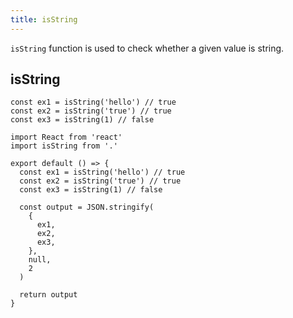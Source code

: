 ```yaml
---
title: isString
---
```


`isString` function is used to check whether a given value is string.

## isString

```tsx | pure
const ex1 = isString('hello') // true
const ex2 = isString('true') // true
const ex3 = isString(1) // false
```

```tsx
import React from 'react'
import isString from '.'

export default () => {
  const ex1 = isString('hello') // true
  const ex2 = isString('true') // true
  const ex3 = isString(1) // false

  const output = JSON.stringify(
    {
      ex1,
      ex2,
      ex3,
    },
    null,
    2
  )

  return output
}
```
